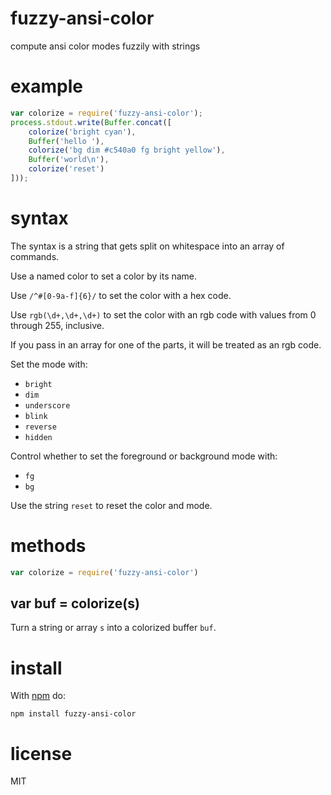 # fuzzy-ansi-color

compute ansi color modes fuzzily with strings

# example

``` js
var colorize = require('fuzzy-ansi-color');
process.stdout.write(Buffer.concat([
    colorize('bright cyan'), 
    Buffer('hello '),
    colorize('bg dim #c540a0 fg bright yellow'),
    Buffer('world\n'),
    colorize('reset')
]));
```

# syntax

The syntax is a string that gets split on whitespace into an array of
commands.

Use a named color to set a color by its name. 

Use `/^#[0-9a-f]{6}/` to set the color with a hex code.

Use `rgb(\d+,\d+,\d+)` to set the color with an rgb code with values from 0
through 255, inclusive.

If you pass in an array for one of the parts, it will be treated as an rgb
code.

Set the mode with:

* `bright`
* `dim`
* `underscore`
* `blink`
* `reverse`
* `hidden`

Control whether to set the foreground or background mode with:

* `fg` 
* `bg`

Use the string `reset` to reset the color and mode.

# methods

``` js
var colorize = require('fuzzy-ansi-color')
```

## var buf = colorize(s)

Turn a string or array `s` into a colorized buffer `buf`.

# install

With [npm](https://npmjs.org/package/npm) do:

```
npm install fuzzy-ansi-color
```

# license

MIT
